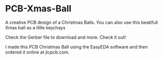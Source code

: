 # PCB-Xmas-Ball
A creative PCB design of a Christmas Balls. You can also use this beatifull Xmas ball as a litlle keychays

Check the Gerber file to download and more. Check it out!

I made this PCB Christmas Ball using the EasyEDA software and then ordered it online at jlcpcb.com.
